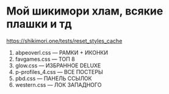 # Мой шикимори хлам, всякие плашки и тд
https://shikimori.one/tests/reset_styles_cache

1. abpeoverl.css — РАМКИ + ИКОНКИ
2. favgames.css — ТОП 8
3. glow.css — ИЗБРАННОЕ DELUXE
4. p-profiles_4.css — ВСЕ ПОСТЕРЫ
5. pbd.css — ПАНЕЛЬ ССЫЛОК
6. western.css — ЛОК ЗАПАДНОГО
